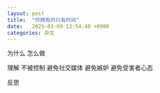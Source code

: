 ```yaml
---
layout: post
title:  "你拥有的只有时间"
date:   2025-03-09 12:54:40 +0900
categories: 杂文
---
```

为什么
怎么做

理解
不被控制
避免社交媒体
避免嫉妒
避免受害者心态

反思